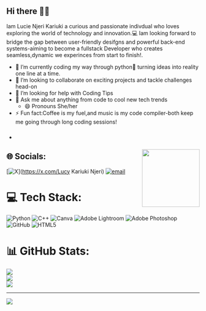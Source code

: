 ## Hi there 👋🏿
Iam Lucie Njeri Kariuki a curious and passionate indivdual who loves exploring the world of technology and innovation.💻
Iam looking forward to bridge the gap between user-friendly desifgns and powerful back-end systems-aiming to become a fullstack Developer who creates seamless,dynamic we experinces from start to finish!.
- 🌱 I’m currently coding my way through python🐍 turning ideas into reality one line at a time.
- 👯 I’m looking to collaborate on exciting projects and tackle challenges head-on
- 🤔 I’m looking for help with Coding Tips
- 💬 Ask me about anything from code to cool new tech trends
  - 😄 Pronouns She/her
- ⚡ Fun fact:Coffee is my fuel,and music is my code compiler-both keep me going through long coding sessions!
- ###

<img align="right" height="150" src="https://i.imgflip.com/65efzo.gif"  />

###
  
## 🌐 Socials:
[![X](https://img.shields.io/badge/X-black.svg?logo=X&logoColor=white)](https://x.com/Lucy Kariuki Njeri) [![email](https://img.shields.io/badge/Email-D14836?logo=gmail&logoColor=white)](mailto:Kariukilucie15@gmail.com) 

# 💻 Tech Stack:
![Python](https://img.shields.io/badge/python-3670A0?style=for-the-badge&logo=python&logoColor=ffdd54) ![C++](https://img.shields.io/badge/c++-%2300599C.svg?style=for-the-badge&logo=c%2B%2B&logoColor=white) ![Canva](https://img.shields.io/badge/Canva-%2300C4CC.svg?style=for-the-badge&logo=Canva&logoColor=white) ![Adobe Lightroom](https://img.shields.io/badge/Adobe%20Lightroom-31A8FF.svg?style=for-the-badge&logo=Adobe%20Lightroom&logoColor=white) ![Adobe Photoshop](https://img.shields.io/badge/adobe%20photoshop-%2331A8FF.svg?style=for-the-badge&logo=adobe%20photoshop&logoColor=white) ![GitHub](https://img.shields.io/badge/github-%23121011.svg?style=for-the-badge&logo=github&logoColor=white) ![HTML5](https://img.shields.io/badge/html5-%23E34F26.svg?style=for-the-badge&logo=html5&logoColor=white)
# 📊 GitHub Stats:
![](https://github-readme-stats.vercel.app/api?username=lucie-15&theme=synthwave&hide_border=false&include_all_commits=false&count_private=false)<br/>
![](https://github-readme-streak-stats.herokuapp.com/?user=lucie-15&theme=synthwave&hide_border=false)<br/>
![](https://github-readme-stats.vercel.app/api/top-langs/?username=lucie-15&theme=synthwave&hide_border=false&include_all_commits=false&count_private=false&layout=compact)

---
[![](https://visitcount.itsvg.in/api?id=lucie-15&icon=0&color=0)](https://visitcount.itsvg.in)

<!-- Proudly created with GPRM ( https://gprm.itsvg.in ) -->

